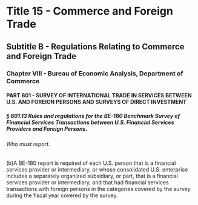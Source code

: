 
# Title 15 - Commerce and Foreign Trade
## Subtitle B - Regulations Relating to Commerce and Foreign Trade
### Chapter VIII - Bureau of Economic Analysis, Department of Commerce
#### PART 801 - SURVEY OF INTERNATIONAL TRADE IN SERVICES BETWEEN U.S. AND FOREIGN PERSONS AND SURVEYS OF DIRECT INVESTMENT
##### § 801.13 Rules and regulations for the BE-180 Benchmark Survey of Financial Services Transactions between U.S. Financial Services Providers and Foreign Persons.
###### Who must report.

(b)A BE-180 report is required of each U.S. person that is a financial services provider or intermediary, or whose consolidated U.S. enterprise includes a separately organized subsidiary, or part, that is a financial services provider or intermediary, and that had financial services transactions with foreign persons in the categories covered by the survey during the fiscal year covered by the survey.

